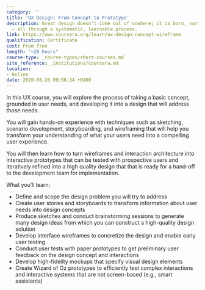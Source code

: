 ```yaml
---
category: ''
title: 'UX Design: From Concept to Prototype'
description: Great design doesn’t come out of nowhere; it is born, nurtured, and grown
  – all through a systematic, learnable process.
link: https://www.coursera.org/learn/ux-design-concept-wireframe
qualification: Certificate
cost: From free
length: "~20 hours"
course-type: _course-types/short-courses.md
site_reference: _institutions/coursera.md
location:
- Online
date: 2020-08-26 09:58:34 +0100
---
```

In this UX course, you will explore the process of taking a basic concept, grounded in user needs, and developing it into a design that will address those needs. 

You will gain hands-on experience with techniques such as sketching, scenario development, storyboarding, and wireframing that will help you transform your understanding of what your users need into a compelling user experience. 

You will then learn how to turn wireframes and interaction architecture into interactive prototypes that can be tested with prospective users and iteratively refined into a high quality design that that is ready for a hand-off to the development team for implementation.

What you’ll learn:

* Define and scope the design problem you will try to address
* Create user stories and storyboards to transform information about user needs into design concepts
* Produce sketches and conduct brainstorming sessions to generate many design ideas from which you can construct a high-quality design solution
* Develop interface wireframes to concretize the design and enable early user testing
* Conduct user tests with paper prototypes to get preliminary user feedback on the design concept and interactions
* Develop high-fidelity mockups that specify visual design elements
* Create Wizard of Oz prototypes to efficiently test complex interactions and interactive systems that are not screen-based (e.g., smart assistants)